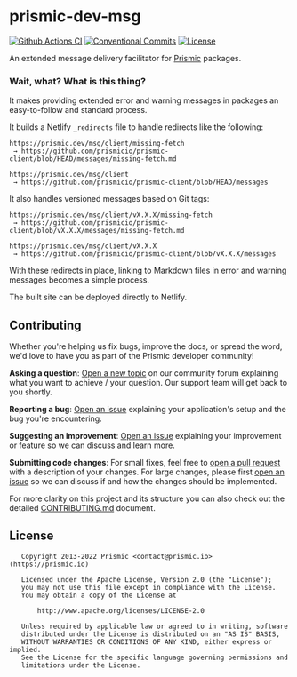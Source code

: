 # prismic-dev-msg

[![Github Actions CI][github-actions-ci-src]][github-actions-ci-href]
[![Conventional Commits][conventional-commits-src]][conventional-commits-href]
[![License][license-src]][license-href]

<!-- TODO: Replacing link to Prismic with [Prismic][prismic] is useful here -->

An extended message delivery facilitator for [Prismic][prismic] packages.

### Wait, what? What is this thing?

It makes providing extended error and warning messages in packages an easy-to-follow and standard process.

It builds a Netlify `_redirects` file to handle redirects like the following:

```
https://prismic.dev/msg/client/missing-fetch
 → https://github.com/prismicio/prismic-client/blob/HEAD/messages/missing-fetch.md

https://prismic.dev/msg/client
 → https://github.com/prismicio/prismic-client/blob/HEAD/messages
```

It also handles versioned messages based on Git tags:

```
https://prismic.dev/msg/client/vX.X.X/missing-fetch
 → https://github.com/prismicio/prismic-client/blob/vX.X.X/messages/missing-fetch.md

https://prismic.dev/msg/client/vX.X.X
 → https://github.com/prismicio/prismic-client/blob/vX.X.X/messages
```

With these redirects in place, linking to Markdown files in error and warning messages becomes a simple process.

The built site can be deployed directly to Netlify.

## Contributing

Whether you're helping us fix bugs, improve the docs, or spread the word, we'd love to have you as part of the Prismic developer community!

**Asking a question**: [Open a new topic][forum-question] on our community forum explaining what you want to achieve / your question. Our support team will get back to you shortly.

**Reporting a bug**: [Open an issue][repo-bug-report] explaining your application's setup and the bug you're encountering.

**Suggesting an improvement**: [Open an issue][repo-feature-request] explaining your improvement or feature so we can discuss and learn more.

**Submitting code changes**: For small fixes, feel free to [open a pull request][repo-pull-requests] with a description of your changes. For large changes, please first [open an issue][repo-feature-request] so we can discuss if and how the changes should be implemented.

For more clarity on this project and its structure you can also check out the detailed [CONTRIBUTING.md][contributing] document.

## License

```
   Copyright 2013-2022 Prismic <contact@prismic.io> (https://prismic.io)

   Licensed under the Apache License, Version 2.0 (the "License");
   you may not use this file except in compliance with the License.
   You may obtain a copy of the License at

       http://www.apache.org/licenses/LICENSE-2.0

   Unless required by applicable law or agreed to in writing, software
   distributed under the License is distributed on an "AS IS" BASIS,
   WITHOUT WARRANTIES OR CONDITIONS OF ANY KIND, either express or implied.
   See the License for the specific language governing permissions and
   limitations under the License.
```

<!-- Links -->

[prismic]: https://prismic.io

<!-- TODO: Replace link with a more useful one if available -->

[prismic-docs]: https://prismic.io/docs
[changelog]: ./CHANGELOG.md
[contributing]: ./CONTRIBUTING.md

<!-- TODO: Replace link with a more useful one if available -->

[forum-question]: https://community.prismic.io
[repo-bug-report]: https://github.com/prismicio/prismic-dev-msg/issues/new?assignees=&labels=bug&template=bug_report.md&title=
[repo-feature-request]: https://github.com/prismicio/prismic-dev-msg/issues/new?assignees=&labels=enhancement&template=feature_request.md&title=
[repo-pull-requests]: https://github.com/prismicio/prismic-dev-msg/pulls

<!-- Badges -->

[github-actions-ci-src]: https://github.com/prismicio/prismic-dev-msg/workflows/ci/badge.svg
[github-actions-ci-href]: https://github.com/prismicio/prismic-dev-msg/actions?query=workflow%3Aci
[conventional-commits-src]: https://img.shields.io/badge/Conventional%20Commits-1.0.0-yellow.svg
[conventional-commits-href]: https://conventionalcommits.org
[license-src]: https://img.shields.io/badge/license-Apache--2.0-green
[license-href]: https://github.com/prismicio/prismic-dev-msg
